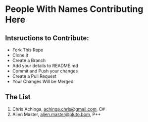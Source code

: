 # People With Names Contributing Here

## Intsructions to Contribute:

- Fork This Repo
- Clone it
- Create a Branch
- Add your details to README.md
- Commit and Push your changes
- Create a Pull Request
- Your Changes Will be Merged

## The List
<!-- are you serious with your phone? -->

1. Chris Achinga, achinga.chris@gmail.com, C#
2. Alien Master, alien.master@pluto.bom, P++

